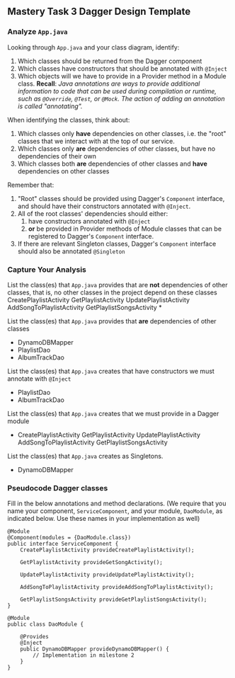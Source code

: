 ## Mastery Task 3 Dagger Design Template

### Analyze `App.java`

Looking through `App.java` and your class diagram, identify:

1. Which classes should be returned from the Dagger component
1. Which classes have constructors that should be annotated with `@Inject`
1. Which objects will we have to provide in a Provider method in a Module class.
   **Recall**: *Java annotations are ways to provide additional information
   to code that can be used during compilation or runtime, such as `@Override`,
   `@Test`, or `@Mock`. The action of adding an annotation is called "annotating".*

When identifying the classes, think about:
1. Which classes only **have** dependencies on other classes, i.e. the
   "root" classes that we interact with at the top of our service.
1. Which classes only **are** dependencies of other classes, but have
   no dependencies of their own
1. Which classes both **are** dependencies of other classes and **have**
   dependencies on other classes

Remember that:
1. "Root" classes should be provided using Dagger's `Component` interface,
   and should have their constructors annotated with `@Inject`.
1. All of the root classes' dependencies should either:
   1. have constructors annotated with `@Inject`
   1. **or** be provided in Provider methods of Module classes that can
      be registered to Dagger's `Component` interface.
1. If there are relevant Singleton classes, Dagger's `Component` interface
   should also be annotated `@Singleton`

### Capture Your Analysis

List the class(es) that `App.java` provides that are **not** dependencies of other classes, that is, no other classes
 in the project depend on these classes
CreatePlaylistActivity
GetPlaylistActivity
UpdatePlaylistActivity
AddSongToPlaylistActivity
GetPlaylistSongsActivity
* 

List the class(es) that `App.java` provides that **are** dependencies of other classes

* DynamoDBMapper
* PlaylistDao
* AlbumTrackDao

List the class(es) that `App.java` creates that have constructors we must annotate with `@Inject`

* PlaylistDao
* AlbumTrackDao

List the class(es) that `App.java` creates that we must provide in a Dagger module

* CreatePlaylistActivity
  GetPlaylistActivity
  UpdatePlaylistActivity
  AddSongToPlaylistActivity
  GetPlaylistSongsActivity

List the class(es) that `App.java` creates as Singletons.

* DynamoDBMapper

### Pseudocode Dagger classes

Fill in the below annotations and method declarations.
(We require that you name your component, `ServiceComponent`, and
your module, `DaoModule`, as indicated below. Use these names in
your implementation as well)

```
@Module
@Component(modules = {DaoModule.class})
public interface ServiceComponent {
    CreatePlaylistActivity provideCreatePlaylistActivity();

    GetPlaylistActivity provideGetSongActivity();

    UpdatePlaylistActivity provideUpdatePlaylistActivity();

    AddSongToPlaylistActivity provideAddSongToPlaylistActivity();

    GetPlaylistSongsActivity provideGetPlaylistSongsActivity();
}
```

```
@Module
public class DaoModule {

    @Provides
    @Inject
    public DynamoDBMapper provideDynamoDBMapper() {
        // Implementation in milestone 2
    }
}
```
